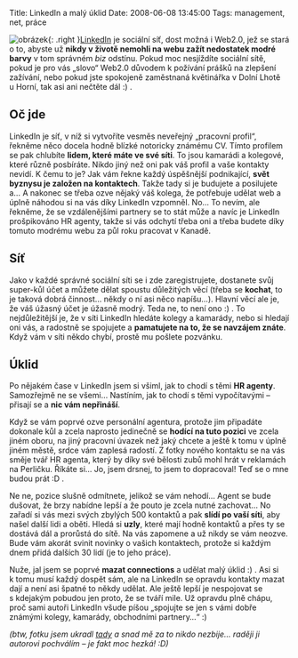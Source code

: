 Title: LinkedIn a malý úklid
Date: 2008-06-08 13:45:00
Tags: management, net, práce

![obrázek]({filename}/images/57.jpg){: .right }[LinkedIn](http://www.linkedin.com) je sociální síť, dost možná i Web2.0, jež se stará o to, abyste už **nikdy v životě nemohli na webu zažít nedostatek modré barvy** v tom správném *biz* odstínu. Pokud moc nesjíždíte sociální sítě, pokud je pro vás „slovo“ Web2.0 důvodem k požívání prášků na zlepšení zažívání, nebo pokud jste spokojeně zaměstnaná květinářka v Dolní Lhotě u Horní, tak asi ani nečtěte dál :) .

## Oč jde

LinkedIn je síť, v níž si vytvoříte vesměs neveřejný „pracovní profil“, řekněme něco docela hodně blízké notoricky známému CV. Tímto profilem se pak chlubíte **lidem, které máte ve své síti**. To jsou kamarádi a kolegové, které různě posbíráte. Nikdo jiný než oni pak váš profil a vaše kontakty nevidí. K čemu to je? Jak vám řekne každý úspěšnější podnikající, **svět byznysu je založen na kontaktech**. Takže tady si je budujete a posilujete a… A nakonec se třeba ozve nějaký váš kolega, že potřebuje udělat web a úplně náhodou si na vás díky LinkedIn vzpomněl. No… To nevím, ale řekněme, že se vzdálenějšími partnery se to stát může a navíc je LinkedIn prošpikováno HR agenty, takže si vás odchytí třeba oni a třeba budete díky tomuto modrému webu za půl roku pracovat v Kanadě.

## Síť

Jako v každé správné sociální síti se i zde zaregistrujete, dostanete svůj super-kůl účet a můžete dělat spoustu důležitých věcí (třeba se **kochat**, to je taková dobrá činnost… někdy o ní asi něco napíšu…). Hlavní věcí ale je, že váš úžasný účet je úžasně modrý. Teda ne, to není ono :) . To nejdůležitější je, že v síti LinkedIn hledáte kolegy a kamarády, nebo si hledají oni vás, a radostně se spojujete a **pamatujete na to, že se navzájem znáte**. Když vám v síti někdo chybí, prostě mu pošlete pozvánku.

## Úklid

Po nějakém čase v LinkedIn jsem si všiml, jak to chodí s těmi **HR agenty**. Samozřejmě ne se všemi… Nastíním, jak to chodí s těmi vypočítavými – přisají se a **nic vám nepřináší**.

Když se vám poprvé ozve personální agentura, protože jim připadáte dokonale kůl a zcela naprosto jedinečně se **hodící na tuto pozici** ve zcela jiném oboru, na jiný pracovní úvazek než jaký chcete a ještě k tomu v úplně jiném městě, srdce vám zaplesá radostí. Z fotky nového kontaktu se na vás směje tvář HR agenta, který by díky své bělosti zubů mohl hrát v reklamách na Perličku. Říkáte si… Jo, jsem drsnej, to jsem to dopracoval! Teď se o mne budou prát :D .

Ne ne, pozice slušně odmítnete, jelikož se vám nehodí… Agent se bude dušovat, že brzy nabídne lepší a že pouto je zcela nutné zachovat… No zařadí si vás mezi svých zbylých 500 kontaktů a pak **slídí po vaší síti**, aby našel další lidi a oběti. Hledá si **uzly**, které mají hodně kontaktů a přes ty se dostává dál a prorůstá do sítě. Na vás zapomene a už nikdy se vám neozve. Bude vám akorát svinit novinky o vašich kontaktech, protože si každým dnem přidá dalších 30 lidí (je to jeho práce).

Nuže, jal jsem se poprvé **mazat connections** a udělat malý úklid :) . Asi si k tomu musí každý dospět sám, ale na LinkedIn se opravdu kontakty mazat dají a není asi špatné to někdy udělat. Ale ještě lepší je nespojovat se s kdejakým pobudou jen proto, že se tváří mile. Už opravdu plně chápu, proč sami autoři LinkedIn všude píšou „spojujte se jen s vámi dobře známými kolegy, kamarády, obchodními partnery…“ :)

*(btw, fotku jsem ukradl [tady](http://www.flickr.com/photos/8633528@N06/576632144/) a snad mě za to nikdo nezbije… raději ji autorovi pochválím – je fakt moc hezká! :D)*
